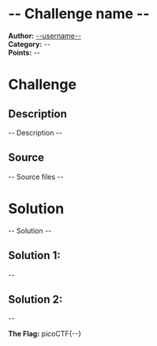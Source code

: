 # -- Challenge name --
**Author:** [--username--](https://github.com/--username--)  
**Category:** --  
**Points:**  --
# Challenge
## Description
-- Description --
## Source
-- Source files --

# Solution
-- Solution --  
## Solution 1:
--
## Solution 2:
--

**The Flag:** picoCTF{--}
